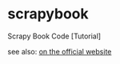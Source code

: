 scrapybook
==========

Scrapy Book Code [Tutorial]

see also: [on the official website](http://scrapybook.com)

